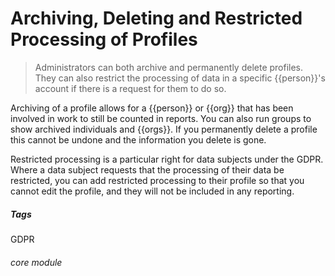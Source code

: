 #  Archiving, Deleting and Restricted Processing of Profiles

>Administrators can both archive and permanently delete profiles. They can also restrict the processing of data in a specific {{person}}'s account if there is a request for them to do so. 

Archiving of a profile allows for a {{person}} or {{org}} that has been involved in work to still be counted in reports. You can also run groups to show archived individuals and {{orgs}}. If you permanently delete a profile this cannot be undone and the information you delete is gone.

Restricted processing is a particular right for data subjects under the GDPR. Where a data subject requests that the processing of their data be restricted, you can add restricted processing to their profile so that you cannot edit the profile, and they will not be included in any reporting. 


##### Tags
GDPR

###### core module
